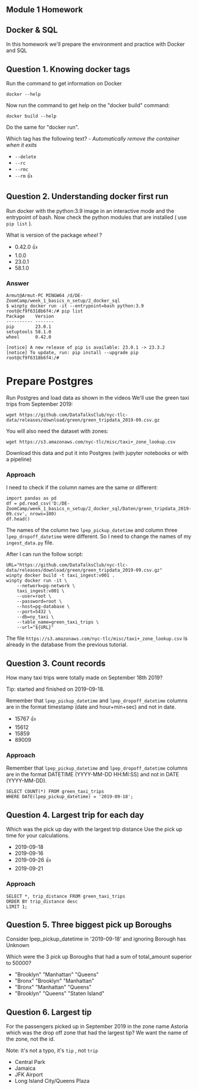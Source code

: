 ## Module 1 Homework

## Docker & SQL

In this homework we'll prepare the environment 
and practice with Docker and SQL


## Question 1. Knowing docker tags

Run the command to get information on Docker 

```docker --help```

Now run the command to get help on the "docker build" command:

```docker build --help```

Do the same for "docker run".

Which tag has the following text? - *Automatically remove the container when it exits* 

- `--delete` 
- `--rc`
- `--rmc`
- `--rm` :thumbsup:


## Question 2. Understanding docker first run 

Run docker with the python:3.9 image in an interactive mode and the entrypoint of bash.
Now check the python modules that are installed ( use ```pip list``` ). 

What is version of the package *wheel* ?

- 0.42.0 :thumbsup:
- 1.0.0
- 23.0.1
- 58.1.0

### Answer
```
Armut@Armut-PC MINGW64 /d/DE-ZoomCamp/week_1_basics_n_setup/2_docker_sql
$ winpty docker run -it --entrypoint=bash python:3.9
root@cf9f6318b6f4:/# pip list
Package    Version
---------- -------
pip        23.0.1
setuptools 58.1.0
wheel      0.42.0

[notice] A new release of pip is available: 23.0.1 -> 23.3.2
[notice] To update, run: pip install --upgrade pip
root@cf9f6318b6f4:/#
```



# Prepare Postgres

Run Postgres and load data as shown in the videos
We'll use the green taxi trips from September 2019:

```wget https://github.com/DataTalksClub/nyc-tlc-data/releases/download/green/green_tripdata_2019-09.csv.gz```

You will also need the dataset with zones:

```wget https://s3.amazonaws.com/nyc-tlc/misc/taxi+_zone_lookup.csv```

Download this data and put it into Postgres (with jupyter notebooks or with a pipeline)

### Approach

I need to check if the column names are the same or different:
```
import pandas as pd
df = pd.read_csv('D:/DE-ZoomCamp/week_1_basics_n_setup/2_docker_sql/Daten/green_tripdata_2019-09.csv', nrows=100)
df.head()
```
The names of the column two `lpep_pickup_datetime` and column three `lpep_dropoff_datetime` were different. So I need to change the names of my `ingest_data.py` file.

After I can run the follow script:

```
URL="https://github.com/DataTalksClub/nyc-tlc-data/releases/download/green/green_tripdata_2019-09.csv.gz"
winpty docker build -t taxi_ingest:v001 .
winpty docker run -it \
    --network=pg-network \
    taxi_ingest:v001 \
    --user=root \
    --password=root \
    --host=pg-database \
    --port=5432 \
    --db=ny_taxi \
    --table_name=green_taxi_trips \
    --url="${URL}"
```
The file `https://s3.amazonaws.com/nyc-tlc/misc/taxi+_zone_lookup.csv` is already in the database from the previous tutorial.

## Question 3. Count records 

How many taxi trips were totally made on September 18th 2019?

Tip: started and finished on 2019-09-18. 

Remember that `lpep_pickup_datetime` and `lpep_dropoff_datetime` columns are in the format timestamp (date and hour+min+sec) and not in date.

- 15767 :thumbsup:
- 15612
- 15859
- 89009

### Approach
Remember that `lpep_pickup_datetime` and `lpep_dropoff_datetime` columns are in the format DATETIME (YYYY-MM-DD HH:MI:SS) and not in DATE (YYYY-MM-DD).

```
SELECT COUNT(*) FROM green_taxi_trips
WHERE DATE(lpep_pickup_datetime) = '2019-09-18';
```


## Question 4. Largest trip for each day

Which was the pick up day with the largest trip distance
Use the pick up time for your calculations.

- 2019-09-18
- 2019-09-16
- 2019-09-26 :thumbsup:
- 2019-09-21


### Approach
```
SELECT *, trip_distance FROM green_taxi_trips
ORDER BY trip_distance desc
LIMIT 1;
```


## Question 5. Three biggest pick up Boroughs

Consider lpep_pickup_datetime in '2019-09-18' and ignoring Borough has Unknown

Which were the 3 pick up Boroughs that had a sum of total_amount superior to 50000?
 
- "Brooklyn" "Manhattan" "Queens"
- "Bronx" "Brooklyn" "Manhattan"
- "Bronx" "Manhattan" "Queens" 
- "Brooklyn" "Queens" "Staten Island"


## Question 6. Largest tip

For the passengers picked up in September 2019 in the zone name Astoria which was the drop off zone that had the largest tip?
We want the name of the zone, not the id.

Note: it's not a typo, it's `tip` , not `trip`

- Central Park
- Jamaica
- JFK Airport
- Long Island City/Queens Plaza
